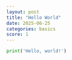 ```yaml
---
layout: post
title: "Hello World"
date: 2025-06-25
categories: basics
score: 1
---
```


```python
print('Hello, world!')
```
